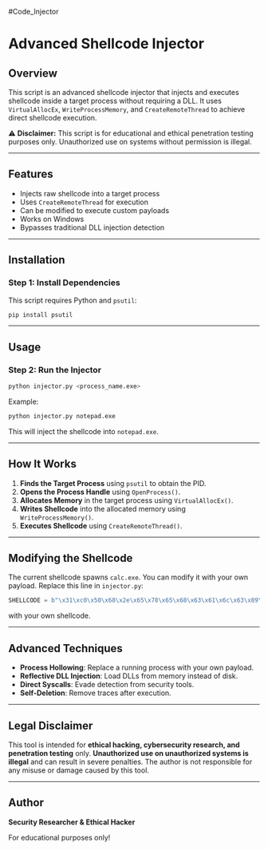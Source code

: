 #Code_Injector


# Advanced Shellcode Injector

## **Overview**
This script is an advanced shellcode injector that injects and executes shellcode inside a target process without requiring a DLL. It uses `VirtualAllocEx`, `WriteProcessMemory`, and `CreateRemoteThread` to achieve direct shellcode execution.

⚠ **Disclaimer:** This script is for educational and ethical penetration testing purposes only. Unauthorized use on systems without permission is illegal.

---

## **Features**
- Injects raw shellcode into a target process
- Uses `CreateRemoteThread` for execution
- Can be modified to execute custom payloads
- Works on Windows
- Bypasses traditional DLL injection detection

---

## **Installation**
### **Step 1: Install Dependencies**
This script requires Python and `psutil`:
```bash
pip install psutil
```

---

## **Usage**
### **Step 2: Run the Injector**
```bash
python injector.py <process_name.exe>
```
Example:
```bash
python injector.py notepad.exe
```
This will inject the shellcode into `notepad.exe`.

---

## **How It Works**
1. **Finds the Target Process** using `psutil` to obtain the PID.
2. **Opens the Process Handle** using `OpenProcess()`.
3. **Allocates Memory** in the target process using `VirtualAllocEx()`.
4. **Writes Shellcode** into the allocated memory using `WriteProcessMemory()`.
5. **Executes Shellcode** using `CreateRemoteThread()`.

---

## **Modifying the Shellcode**
The current shellcode spawns `calc.exe`. You can modify it with your own payload.
Replace this line in `injector.py`:
```python
SHELLCODE = b"\x31\xc0\x50\x68\x2e\x65\x78\x65\x68\x63\x61\x6c\x63\x89\xe6\x50\x56\xff\xd0"
```
with your own shellcode.

---

## **Advanced Techniques**
- **Process Hollowing**: Replace a running process with your own payload.
- **Reflective DLL Injection**: Load DLLs from memory instead of disk.
- **Direct Syscalls**: Evade detection from security tools.
- **Self-Deletion**: Remove traces after execution.

---

## **Legal Disclaimer**
This tool is intended for **ethical hacking, cybersecurity research, and penetration testing** only. **Unauthorized use on unauthorized systems is illegal** and can result in severe penalties. The author is not responsible for any misuse or damage caused by this tool.

---

## **Author**
**Security Researcher & Ethical Hacker**

For educational purposes only!


